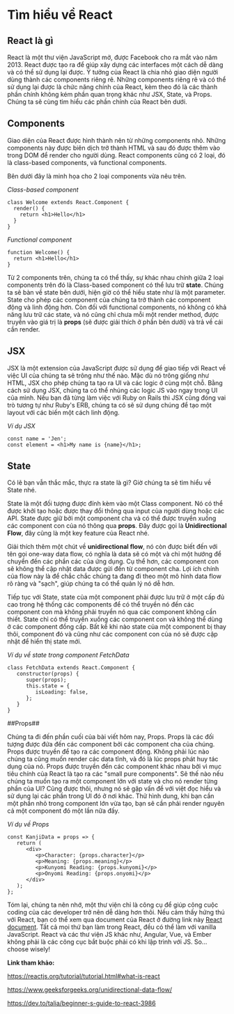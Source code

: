 # Tìm hiểu về React

## React là gì

React là một thư viện JavaScript mở, được Facebook cho ra mắt vào năm 2013. React được tạo ra để giúp xây dựng các interfaces một cách dễ dàng và có thể sử dụng lại được. Ý tưởng của React là chia nhỏ giao diện người dùng thành các components riêng rẽ. Những components riêng rẽ và có thể sử dụng lại được là chức năng chính của React, kèm theo đó là các thành phần chính không kém phần quan trọng khác như JSX, State, và Props. Chúng ta sẽ cùng tìm hiểu các phần chính của React bên dưới.

## Components

Giao diện của React được hình thành nên từ những components nhỏ. Những components này được biên dịch trở thành HTML và sau đó được thêm vào trong DOM để render cho người dùng. React components cũng có 2 loại, đó là class-based components, và functional components. 

Bên dưới đây là minh họa cho 2 loại components vừa nêu trên.

*Class-based component*

```
class Welcome extends React.Component {
  render() {
    return <h1>Hello</h1>
  }
}
```

*Functional component*

```
function Welcome() {
  return <h1>Hello</h1>
}
```

Từ 2 components trên, chúng ta có thể thấy, sự khác nhau chính giữa 2 loại components trên đó là Class-based component có thể lưu trữ **state**. Chúng ta sẽ bàn về state bên dưới, hiện giờ có thể hiểu state như là một parameter. State cho phép các component của chúng ta trở thành các component động và linh động hơn. Còn đối với functional components, nó không có khả năng lưu trữ các state, và nó cũng chỉ chưa mỗi một render method, được truyền vào giá trị là **props** (sẽ được giải thích ở phần bên dưới) và trả về cái cần render.

## JSX

JSX là một extension của JavaScript được sử dụng để giao tiếp với React về việc UI của chúng ta sẽ trông như thế nào. Mặc dù nó trông giống như HTML, JSX cho phép chúng ta tạo ra UI và các logic ở cùng một chỗ. Bằng cách sử dụng JSX, chúng ta có thể nhúng các logic JS vào ngay trong UI của mình. Nếu bạn đã từng làm việc với Ruby on Rails thì JSX cũng đóng vai trò tương tự như Ruby's ERB, chúng ta có sẽ sử dụng chúng để tạo một layout với các biến một cách linh động.

*Ví dụ JSX*

```
const name = 'Jen';
const element = <h1>My name is {name}</h1>; 
```

## State

Có lẽ bạn vẫn thắc mắc, thực ra state là gì? Giờ chúng ta sẽ tìm hiểu về State nhé.

State là một đối tượng được đính kèm vào một Class component. Nó có thể được khởi tạo hoặc được thay đổi thông qua input của người dùng hoặc các API. State được giữ bởi một component cha và có thể được truyền xuống các component con của nó thông qua **props**. Đây được gọi là **Unidirectional Flow**, đây cũng là một key feature của React nhé.

Giải thích thêm một chút về  **unidirectional flow**, nó còn được biết đến với tên gọi one-way data flow, có nghĩa là data sẽ có một và chỉ một hướng để chuyển đến các phần các của ứng dụng. Cụ thể hơn, các component con sẽ không thể cập nhật data được gửi đến từ component cha. Lợi ích chính của flow này là để chắc chắc chúng ta đang đi theo một mô hình data flow rõ ràng và "sạch", giúp chúng ta có thể quản lý nó dễ hơn.

Tiếp tục với State, state của một component phải được lưu trữ ở một cấp đủ cao trong hệ thống các components để có thể truyền nó đến các component con mà không phải truyền nó qua các component không cần thiết. State chỉ có thể truyền xuống các component con và không thể dùng ở các component đồng cấp. Bất kể khi nào state của một component bị thay thôi, component đó và cũng như các component con của nó sẽ được cập nhật để hiển thị state mới.

*Ví dụ về state trong component FetchData*

```
class FetchData extends React.Component {
   constructor(props) {
      super(props);
      this.state = {
         isLoading: false,
      };
   }
}
```

##Props##

Chúng ta đi đến phần cuối của bài viết hôm nay, Props. Props là các đối tượng được đứa đến các component bởi các component cha của chúng. Props được truyền để tạo ra các component động. Không phải lúc nào chúng ta cũng muốn render các data tĩnh, và đó là lúc props phát huy tác dụng của nó. Props được truyền đến các component khác nhau bởi vì mục tiêu chính của React là tạo ra các "small pure components". Sẽ thế nào nếu chúng ta muốn tạo ra một component lớn với state và cho nó render từng phần của UI? Cũng được thôi, nhưng nó sẽ gặp vấn đề với việt đọc hiểu và sử dụng lại các phần trong UI đó ở nơi khác. Thử hình dung, khi bạn cần một phần nhỏ trong component lớn vừa tạo, bạn sẽ cần phải render nguyên cả một component đó một lần nữa đấy.

*Ví dụ về Props*

```
const KanjiData = props => {
   return (
      <div>
         <p>Character: {props.character}</p>
         <p>Meaning: {props.meaning}</p>
         <p>Kunyomi Reading: {props.kunyomi}</p>
         <p>Onyomi Reading: {props.onyomi}</p>
      </div>
   );
};
```

Tóm lại, chúng ta nên nhớ, một thư viện chỉ là công cụ để giúp công cuộc coding của các developer trở nên dễ dàng hơn thôi. Nếu cảm thấy hứng thú với React, bạn có thể xem qua document của React ở đường link này [React document](https://reactjs.org/docs/getting-started.html). Tất cả mọi thứ bạn làm trong React, đều có thể làm với vanilla JavaScript. React và các thư viện JS khác như, Angular, Vue, và Ember không phải là các công cục bắt buộc phải có khi lập trình với JS. So... choose wisely!

**Link tham khảo:**

https://reactjs.org/tutorial/tutorial.html#what-is-react

https://www.geeksforgeeks.org/unidirectional-data-flow/

https://dev.to/talia/beginner-s-guide-to-react-3986
